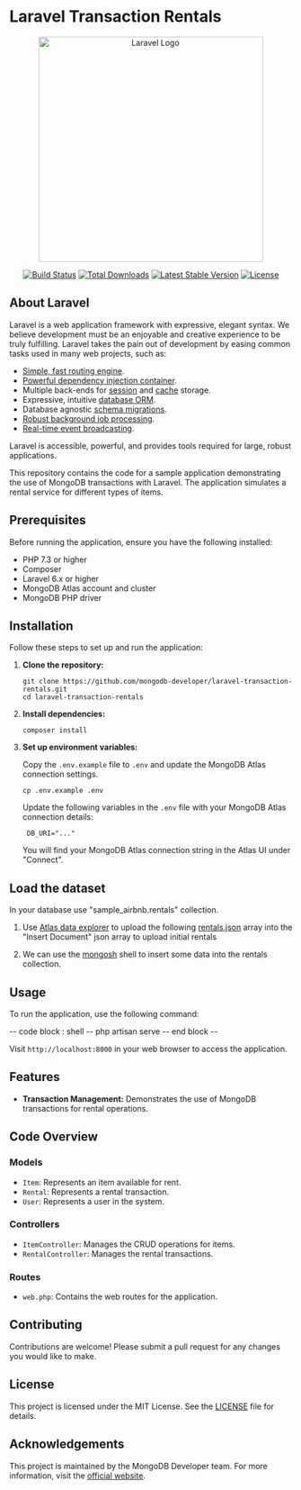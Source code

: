 # Laravel Transaction Rentals

<p align="center"><a href="https://laravel.com" target="_blank"><img src="https://raw.githubusercontent.com/laravel/art/master/logo-lockup/5%20SVG/2%20CMYK/1%20Full%20Color/laravel-logolockup-cmyk-red.svg" width="400" alt="Laravel Logo"></a></p>

<p align="center">
<a href="https://github.com/laravel/framework/actions"><img src="https://github.com/laravel/framework/workflows/tests/badge.svg" alt="Build Status"></a>
<a href="https://packagist.org/packages/laravel/framework"><img src="https://img.shields.io/packagist/dt/laravel/framework" alt="Total Downloads"></a>
<a href="https://packagist.org/packages/laravel/framework"><img src="https://img.shields.io/packagist/v/laravel/framework" alt="Latest Stable Version"></a>
<a href="https://packagist.org/packages/laravel/framework"><img src="https://img.shields.io/packagist/l/laravel/framework" alt="License"></a>
</p>

## About Laravel

Laravel is a web application framework with expressive, elegant syntax. We believe development must be an enjoyable and creative experience to be truly fulfilling. Laravel takes the pain out of development by easing common tasks used in many web projects, such as:

- [Simple, fast routing engine](https://laravel.com/docs/routing).
- [Powerful dependency injection container](https://laravel.com/docs/container).
- Multiple back-ends for [session](https://laravel.com/docs/session) and [cache](https://laravel.com/docs/cache) storage.
- Expressive, intuitive [database ORM](https://laravel.com/docs/eloquent).
- Database agnostic [schema migrations](https://laravel.com/docs/migrations).
- [Robust background job processing](https://laravel.com/docs/queues).
- [Real-time event broadcasting](https://laravel.com/docs/broadcasting).

Laravel is accessible, powerful, and provides tools required for large, robust applications.



This repository contains the code for a sample application demonstrating the use of MongoDB transactions with Laravel. The application simulates a rental service for different types of items.

## Prerequisites

Before running the application, ensure you have the following installed:

- PHP 7.3 or higher
- Composer
- Laravel 6.x or higher
- MongoDB Atlas account and cluster
- MongoDB PHP driver

## Installation

Follow these steps to set up and run the application:

1. **Clone the repository:**

   ```
   git clone https://github.com/mongodb-developer/laravel-transaction-rentals.git
   cd laravel-transaction-rentals
   ```

2. **Install dependencies:**

   ```
   composer install
   ```

3. **Set up environment variables:**

   Copy the `.env.example` file to `.env` and update the MongoDB Atlas connection settings.

   ```
   cp .env.example .env
   ```

   Update the following variables in the `.env` file with your MongoDB Atlas connection details:

   ```
    DB_URI="..."
   ```

   You will find your MongoDB Atlas connection string in the Atlas UI under "Connect".

## Load the dataset

In your database use "sample_airbnb.rentals" collection.

1. Use [Atlas data explorer](https://www.mongodb.com/docs/atlas/atlas-ui/documents/#insert-documents) to upload the following [rentals.json](https://raw.githubusercontent.com/mongodb-developer/symfony-mongodb-atlas-rentals/main/data/symfony.rentals.json) array into the "Insert Document" json array to upload initial rentals

2. We can use the [mongosh](https://www.mongodb.com/docs/mongodb-shell/install/) shell to insert some data into the rentals collection.

## Usage

To run the application, use the following command:

-- code block : shell --
php artisan serve
-- end block --

Visit `http://localhost:8000` in your web browser to access the application.

## Features

- **Transaction Management:** Demonstrates the use of MongoDB transactions for rental operations.

## Code Overview

### Models

- `Item`: Represents an item available for rent.
- `Rental`: Represents a rental transaction.
- `User`: Represents a user in the system.

### Controllers

- `ItemController`: Manages the CRUD operations for items.
- `RentalController`: Manages the rental transactions.
  
### Routes

- `web.php`: Contains the web routes for the application.


## Contributing

Contributions are welcome! Please submit a pull request for any changes you would like to make.

## License

This project is licensed under the MIT License. See the [LICENSE](LICENSE) file for details.

## Acknowledgements

This project is maintained by the MongoDB Developer team. For more information, visit the [official website](https://www.mongodb.com).

